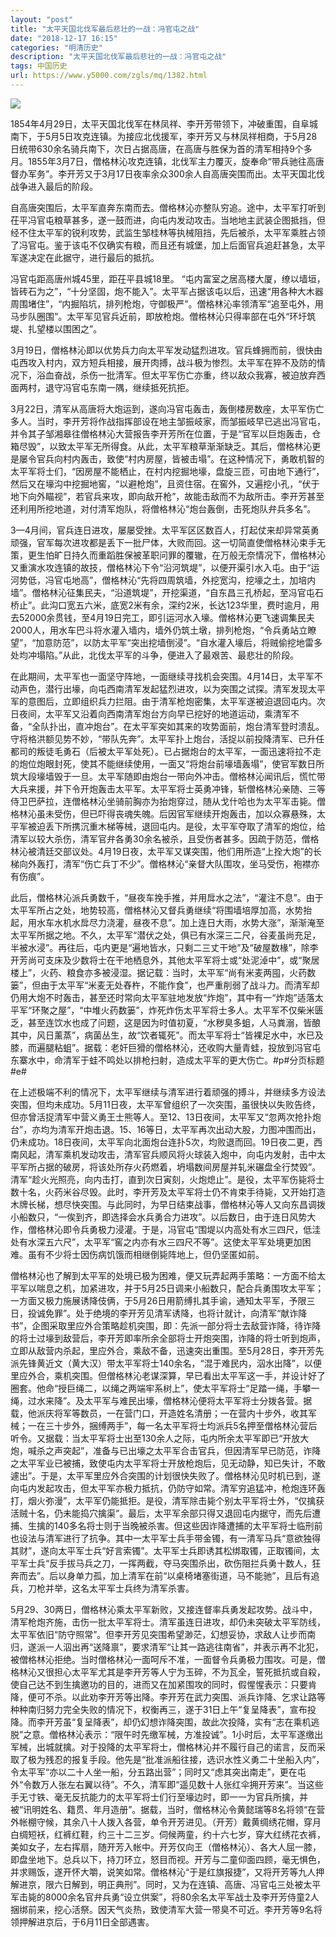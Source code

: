 ```yaml
---
layout: "post"
title: "太平天国北伐军最后悲壮的一战：冯官屯之战"
date: "2018-12-17 16:15"
categories: "明清历史"
description: "太平天国北伐军最后悲壮的一战：冯官屯之战"
tags: 中国历史
url: https://www.y5000.com/zgls/mq/1382.html
---
```






![](https://img.y5000.com/uploads/allimg/130620/2-130620220245L5.jpg)

  
1854年4月29日，太平天国北伐军在林凤祥、李开芳带领下，冲破重围，自阜城南下，于5月5日攻克连镇。为接应北伐援军，李开芳又与林凤祥相商，于5月28日统带630余名骑兵南下，次日占据高唐，在高唐与胜保为首的清军相持9个多月。1855年3月7日，僧格林沁攻克连镇，北伐军主力覆灭，旋奉命“带兵驰往高唐督办军务”。李开芳又于3月17日夜率余众300余人自高唐突围而出。太平天国北伐战争进入最后的阶段。

自高唐突围后，太平军直奔东南而去。僧格林沁亦整队穷追。途中，太平军打听到茌平冯官屯粮草甚多，遂一鼓而进，向屯内发动攻击。当地地主武装企图抵挡，但经不住太平军的锐利攻势，武监生邹桂林等执械阻挡，先后被杀，太平军乘胜占领了冯官屯。鉴于该屯不仅确实有粮，而且还有城堡，加上后面官兵追赶甚急，太平军遂决定在此据守，进行最后的抵抗。

冯官屯距高唐州城45里，距茌平县城18里。
“屯内富室之居高楼大厦，缭以墙垣，皆砖石为之”，“十分坚固，炮不能入”。太平军占据该屯以后，迅速“用各种大木器周围堵住”，“内掘陷坑，排列枪炮，守御极严”。僧格林沁率领清军“追至屯外，用马步队圈围”。太平军见官兵近前，即放枪炮。僧格林沁只得率部在屯外“环圩筑堤、扎望楼以围困之”。

3月19日，僧格林沁即以优势兵力向太平军发动猛烈进攻。官兵蜂拥而前，很快由屯西攻入村内，双方短兵相接，展开肉搏，战斗极为惨烈。太平军在猝不及防的情况下，浴血奋战，杀伤一批清军。但太平军伤亡亦重，终以敌众我寡，被迫放弃西面两村，退守冯官屯东南一隅，继续抵死抗拒。

3月22日，清军从高唐将大炮运到，遂向冯官屯轰击，轰倒楼房数座，太平军伤亡多人。当时，李开芳将作战指挥部设在地主邹振岐家，而邹振岐早已逃出冯官屯，并令其子邹湘皋往僧格林沁大营报告李开芳所在位置，于是“官军以巨炮轰击，仓箱尽毁”，以致太平军无所得食。从此，太平军粮草渐渐缺乏。其后，僧格林沁更是屡令官兵向村内轰击，致使“村内房屋，皆被击塌”。在这种情况下，勇敢机智的太平军将士们，“因房屋不能栖止，在村内挖掘地壕，盘旋三匝，可由地下通行”，然后又在壕沟中挖掘地窖，“以避枪炮”，且资住宿。在窖外，又遍挖小孔，“伏于地下向外瞄视”，若官兵来攻，即向敌开枪”，故能击敌而不为敌所击。李开芳甚至还利用所挖地道，对付清军炮队，将僧格林沁“炮台轰倒，击死炮队弁兵多名”。

3—4月间，官兵连日进攻，屡屡受挫。太平军区区数百人，打起仗来却异常英勇顽强，官军每次进攻都是丢下一批尸体，大败而回。这一切简直使僧格林沁束手无策，更生怕旷日持久而重蹈胜保被革职问罪的覆辙，在万般无奈情况下，僧格林沁又重演水攻连镇的故技，僧格林沁下令“沿河筑堤”，以便开渠引水入屯。由于“运河势低，冯官屯地高”，僧格林沁“先将四周筑墙，外挖宽沟，挖壕之土，加培内墙”。僧格林沁征集民夫，“沿道筑堤”，开挖渠道，“自东昌三孔桥起，至冯官屯石桥止”。此沟口宽五六米，底宽2米有余，深约2米，长达123华里，费时逾月，用去52000余贯钱，至4月19日完工，即引运河水入壕。僧格林沁更飞速调集民夫2000人，用水车巴斗将水灌入墙内，墙外仍筑土墩，排列枪炮，“令兵勇站立瞭望”，“加意防范”，以防太平军“突出挖墙倒浸”。“自水灌入壕后，将贼偷挖地雷多处均冲塌陷。”从此，北伐太平军的斗争，便进入了最艰苦、最悲壮的阶段。

在此期间，太平军也一面坚守阵地，一面继续寻找机会突围。4月14日，太平军不动声色，潜行出壕，向屯西南清军发起猛烈进攻，以为突围之试探。清军发现太平军的意图后，立即组织兵力拦阻。由于清军枪炮密集，太平军遂被迫退回屯内。次日夜间，太平军又沿着向西南清军炮台方向早已挖好的地道运动，乘清军不备，“全队扑出，直冲炮台”。在太平军突如其来的攻势面前，炮台清军登时溃乱。守将格洪额见势不妙，“带队先奔”。太平军扑上炮台，活捉以前投降清军、已升任都司的叛徒毛勇石（后被太平军处死）。已占据炮台的太平军，一面迅速将拉不走的炮位炮眼封死，使其不能继续使用，一面又“将炮台前壕墙轰塌”，使官军数日所筑大段壕墙毁于一旦。太平军随即由炮台一带向外冲击。僧格林沁闻讯后，慌忙带大兵来援，并下令开炮轰击太平军。太平军将士英勇冲锋，斩僧格林沁亲随、三等侍卫巴萨拉，连僧格林沁坐骑前胸亦为抬炮穿过，随从戈什哈也为太平军击毙。僧格林沁虽未受伤，但已吓得丧魂失魄。后因官军继续开炮轰击，加以众寡悬殊，太平军被迫丢下所携沉重木梯等械，退回屯内。是役，太平军夺取了清军的炮位，给清军以较大杀伤，清军官弁各勇30余名被杀，且受伤者甚多。因疏于防范，僧格林沁被清廷交部议处。4月19日夜，太平军又谋突围，他们用所造“上拴大炮”的长梯向外轰打，清军“伤亡兵丁不少”。僧格林沁“亲督大队围攻，坐马受伤，袍襟亦有伤痕”。

此后，僧格林沁派兵勇数千，“昼夜车挽手推，并用戽水之法”，“灌注不息”。由于太平军所占之处，地势较高，僧格林沁又督兵勇继续“将围墙培厚加高，水势抬起，用水车水机水戽尽力浇灌，昼夜不息”。加上连日大雨，水势大涨”，渐渐淹至太平军所据之地。不久，太平军“潜伏之处，俱已有水深三二尺，谷麦虽尚充足，半被水浸”。再往后，屯内更是“遍地皆水，只剩二三丈干地”及“破屋数椽”，除李开芳尚可支床及少数将士在干地栖息外，其他太平军将士或“处泥淖中”，或“聚居楼上”，火药、粮食亦多被浸湿。据记载：当时，太平军“尚有米麦两囤，火药数篓”，但由于太平军“米麦无处舂杵，不能作食”，也严重削弱了战斗力。而清军却仍用大炮不时轰击，甚至还时常向太平军驻地发放“炸炮”，其中有一“炸炮”适落太平军“环聚之屋”，“中堆火药数篓”，炸死炸伤太平军将士多人。太平军不仅柴米匮乏，甚至连饮水也成了问题，这是因为时值初夏，“水秽臭多蛆，人马粪溺，皆酿其中，风日薰蒸”，病菌丛生，故“饮者辄死”。而太平军将士“皆裸足水中，水已及膝，而遍腿粘蛆”。据载：老奸巨猾的僧格林沁，还收购大量青蛙，投放到冯官屯东寨水中，命清军于蛙不鸣处以排枪扫射，造成太平军的更大伤亡。#p#分页标题#e#

在上述极端不利的情况下，太平军继续与清军进行着顽强的搏斗，并继续多方设法突围，但均未成功。5月11日夜，太平军曾组织了一次突围，虽很快以失败告终，但亦曾活捉清军中营义勇王士熊等人。至12、13日夜间，太平军又“忽两次抢扑炮台”，亦均为清军开炮击退。15、16等日，太平军再次出动大股，力图冲围而出，仍未成功。18日夜间，太平军向北面炮台连扑5次，均败退而回。19日夜二更，西南风起，清军乘机发动攻击，清军官兵顺风将火球装入炮中，向屯内发射，击中太平军所占据的破房，将该处所存火药燃着，坍塌数间房屋并轧米碾盘全行焚毁”。清军“趁火光照亮，向内击打，直到次日寅刻，火炮熄止”。是役，太平军伤毙将士数十名，火药米谷尽毁。此时，李开芳及太平军将士仍不肯束手待毙，又开始打造木牌长梯，想尽快突围。与此同时，为早日结束战事，僧格林沁等人又向东昌调拨小船数只，“一俟到齐，即选择会水兵勇合力进攻”。以后数日，由于连日风势大作，僧格林沁即令兵勇极力浸灌。于是，冯官屯“围堤以内高处有水三四尺，低洼处有水深五六尺”，太平军“窖之内亦有水三四尺不等”。这使太平军处境更加困难。虽有不少将士因伤病饥饿而相继倒毙阵地上，但仍坚匿如前。

僧格林沁也了解到太平军的处境已极为困难，便又玩弄起两手策略：一方面不给太平军以喘息之机，加紧进攻，并于5月25日调来小船数只，配合兵勇围攻太平军；一方面又极力施展诱降伎俩，于5月26日用箭缚扎其手谕，通知太平军，予限三日，投诚免罪”。处于绝境的李开芳见清军诱降，也将计就计，向清军“献诈降书”，企图采取里应外合策略趁机突围，即：先派一部分将士去敌营诈降，待诈降的将士过壕到敌营后，李开芳即率所余全部将士开炮突围，诈降的将士听到炮声，立即从敌营内杀起，里应外合，乘敌不备，迅速突出重围。至5月28日，李开芳先派先锋黄近文（黄大汉）带太平军将士140余名，“混于难民内，泅水出降”，以便里应外合，乘机突围。但僧格林沁老谋深算，早已看出太平军这一手，并设计好了圈套。他命“授巨绳二，以绳之两端牢系树上”，使太平军将士“足踏一绳，手攀一绳，过水来降”。及太平军与难民出壕，僧格林沁便将太平军将士分拨各营。据载，他派庆将军等数员，一在营门口，开造姓名清册；一在营内十步外，收其军械；一在三十步外，捆缚两手”，每一名太平军将士均派兵5名押至僧格林沁营后听令。又据载：当太平军将士出至130余人之际，屯内所余太平军即已“开放大炮，喊杀之声突起”，准备与已出壕之太平军合击官兵，但因清军早已防范，诈降之太平军业已被捕，致使屯内太平军将士开放枪炮后，见无动静，知已失计，不敢遽出”。于是，太平军里应外合突围的计划很快失败了。僧格林沁见时机已到，遂向屯内发起攻击，但太平军亦极力抵抗，仍防守如常。清军穷追猛冲，枪炮连环轰打，烟火弥漫”，太平军仍能抵拒。是役，清军除击毙个别太平军将士外，“仅擒获活贼十名，仍未能捣穴擒渠”。最后，太平军余部只得又退回屯内据守，而先后遭捕、生擒的140多名将士则于当晚被杀害。但这些因诈降遭捕的太平军将士临刑前也设法与清军进行了抗争。其中一太平军士兵手带金镯，有一清军马兵“意欲独得其财”，遂向太平军士兵“好言索镯”。太平军士兵即诱其松绑取镯，正取镯间，太平军士兵“反手拔马兵之刀，一挥两截，夺马突围杀出，砍伤阻拦兵勇十数人，狂奔而去”。后以身单力孤，加上清军在前“以桌椅堵塞街道，马不能驰”，且后有追兵，刀枪并举，这名太平军士兵终为清军杀害。

5月29、30两日，僧格林沁乘太平军新败，又接连督率兵勇发起攻势。战斗中，清军枪炮齐施，击伤一批太平军将士。清军虽连日进攻，却仍未突破太平军防线，太平军依旧“防守照常”。但李开芳见突围希望渺茫，幻想妥协，求敌人让步而南归，遂派一人泅出再“送降禀”，要求清军“让其一路逃往南省”，并表示再不北犯，被僧格林沁拒绝。当时僧格林沁一面呵斥不准，一面督令兵勇极力围攻。可是，僧格林沁又很担心太平军尤其是李开芳等人宁为玉碎，不为瓦全，誓死抵抗或自殺，使自己达不到生擒邀功的目的，进而又在加紧围攻的同时，假惺惺表示：只要肯降，便可不杀。以此劝李开芳等出降。李开芳在武力突围、派兵诈降、乞求让路等种种南归努力完全失败的情况下，权衡再三，遂于31日上午“复呈降表”，宣布投降。而李开芳虽“复呈降表”，却仍幻想诈降突围，故此次投降，实有“志在乘机逃脱”之意。僧格林沁表示：“限午时先缴军械，方准投诚”。1小时后，太平军遂缴出军械，出城就擒。对于投降的太平军将士，僧格林沁并不履行自己的诺言，反而采取了极为残忍的报复手段。他先是“批准派船往接，选识水性义勇二十坐船入内”，令太平军“亦以二十人坐一船，分五路出营”；同时又“虑其突出南走”，更在屯外“令数万人张左右翼以待”。不久，清军即“遥见数十人张红伞拥开芳来”。当这些手无寸铁、毫无反抗能力的太平军将士们行至壕边时，即一一为官兵所擒，并被“讯明姓名、籍贯、年月造册”。据载，当时，僧格林沁令黄懿瑞等8名将领“在营外帐棚守候，其余八十人拨入各营，单令开芳进见。（开芳）戴黄绸绣花帽，穿月白绸短袄，红裤红鞋，约三十二三岁。伺候两童，约十六七岁，穿大红绣花衣裤，美如女子，左右挥扇，随开芳入帐中。开芳仅向王（僧格林沁）、各大人屈一膝，即盘坐地下。总兵以下，持刀环立，怒目而视。开芳与二童仰面四顾，毫无惧色，并求赐饭，遂开怀大嚼，说笑如常。僧格林沁“于是红旗报捷”，又将开芳等九人押解进京，限六日解到，明正典刑”。同时，又为在连镇、高唐、冯官屯三处被太平军击毙的8000余名官弁兵勇“设立供案”，将80余名太平军战士及李开芳侍童2人捆绑前来，挖心活祭。因天气炎热，致使清军大营一带臭不可近。李开芳等9名将领押解进京后，于6月11日全部遇害。
